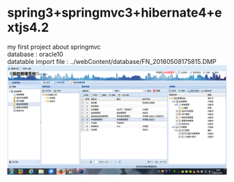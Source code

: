 # spring3+springmvc3+hibernate4+extjs4.2
my first project about springmvc</br>
database : oracle10</br>
datatable import file : ../webContent/database/FN_20160508175815.DMP
![image](https://github.com/ghuan/springmvc/blob/master/WebContent/images/system.png)
